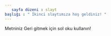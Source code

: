 ```yaml
---
   sayfa düzeni : slayt 
başlığı : " İkinci slaytımıza hoş geldiniz! "
---
```

Metniniz 
Geri gitmek için sol oku kullanın!
